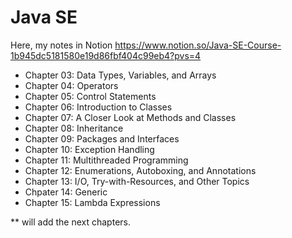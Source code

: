 # Java SE

Here, my notes in Notion
https://www.notion.so/Java-SE-Course-1b945dc5181580e19d86fbf404c99eb4?pvs=4

- Chapter 03: Data Types, Variables, and Arrays
- Chapter 04: Operators
- Chapter 05: Control Statements
- Chapter 06: Introduction to Classes
- Chapter 07: A Closer Look at Methods and Classes
- Chapter 08: Inheritance
- Chapter 09: Packages and Interfaces
- Chapter 10: Exception Handling
- Chapter 11: Multithreaded Programming
- Chapter 12: Enumerations, Autoboxing, and Annotations
- Chapter 13: I/O, Try-with-Resources, and Other Topics
- Chpater 14: Generic
- Chapter 15: Lambda Expressions


** will add the next chapters.